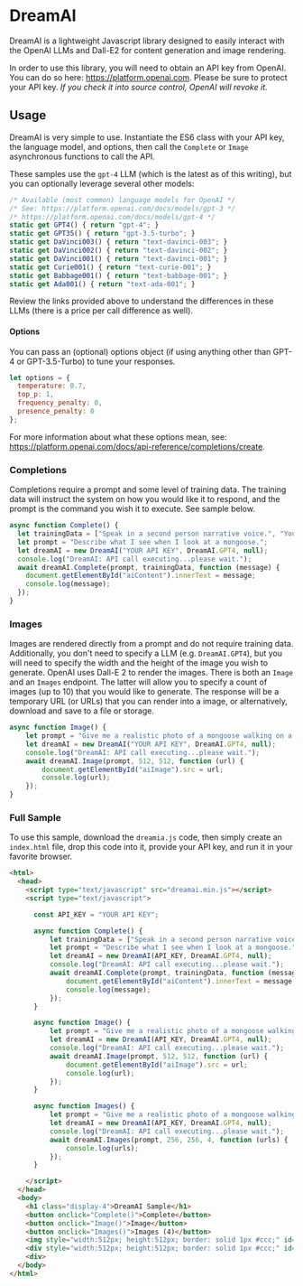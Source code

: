# DreamAI
DreamAI is a lightweight Javascript library designed to easily interact with the OpenAI LLMs and Dall-E2 for content generation and image rendering.

In order to use this library, you will need to obtain an API key from OpenAI. You can do so here: https://platform.openai.com. Please be sure to protect your API key. *If you check it into source control, OpenAI will revoke it.*

## Usage

DreamAI is very simple to use. Instantiate the ES6 class with your API key, the language model, and options, then call the `Complete` or `Image` asynchronous functions to call the API.

These samples use the `gpt-4` LLM (which is the latest as of this writing), but you can optionally leverage several other models:

```javascript
/* Available (most common) language models for OpenAI */
/* See: https://platform.openai.com/docs/models/gpt-3 */
/* https://platform.openai.com/docs/models/gpt-4 */
static get GPT4() { return "gpt-4"; }
static get GPT35() { return "gpt-3.5-turbo"; }
static get DaVinci003() { return "text-davinci-003"; }
static get DaVinci002() { return "text-davinci-002"; }
static get DaVinci001() { return "text-davinci-001"; }
static get Curie001() { return "text-curie-001"; }
static get Babbage001() { return "text-babbage-001"; }
static get Ada001() { return "text-ada-001"; }
```

Review the links provided above to understand the differences in these LLMs (there is a price per call difference as well).

#### Options

You can pass an (optional) options object (if using anything other than GPT-4 or GPT-3.5-Turbo) to tune your responses.

```javascript
let options = { 
  temperature: 0.7,
  top_p: 1,
  frequency_penalty: 0,
  presence_penalty: 0
};
```

For more information about what these options mean, see: https://platform.openai.com/docs/api-reference/completions/create.

### Completions

Completions require a prompt and some level of training data. The training data will instruct the system on how you would like it to respond, and the prompt is the command you wish it to execute. See sample below.

```js
async function Complete() {
  let trainingData = ["Speak in a second person narrative voice.", "Your response should be between four and ten sentences."];
  let prompt = "Describe what I see when I look at a mongoose.";
  let dreamAI = new DreamAI("YOUR API KEY", DreamAI.GPT4, null);
  console.log("DreamAI: API call executing...please wait.");
  await dreamAI.Complete(prompt, trainingData, function (message) {
    document.getElementById("aiContent").innerText = message;
    console.log(message);
  });
}
```

### Images

Images are rendered directly from a prompt and do not require training data. Additionally, you don't need to specify a LLM (e.g. `DreamAI.GPT4`), but you will need to specify the width and the height of the image you wish to generate. OpenAI uses Dall-E 2 to render the images. There is both an `Image` and an `Images` endpoint. The latter will allow you to specify a count of images (up to 10) that you would like to generate. The response will be a temporary URL (or URLs) that you can render into a image, or alternatively, download and save to a file or storage.

```javascript
async function Image() {
    let prompt = "Give me a realistic photo of a mongoose walking on a dirt path in the woods.";
    let dreamAI = new DreamAI("YOUR API KEY", DreamAI.GPT4, null);
    console.log("DreamAI: API call executing...please wait.");
    await dreamAI.Image(prompt, 512, 512, function (url) {
        document.getElementById("aiImage").src = url;
        console.log(url);
    });
}
```

### Full Sample

To use this sample, download the `dreamia.js` code, then simply create an `index.html` file, drop this code into it, provide your API key, and run it in your favorite browser.

```html
<html>
  <head>
    <script type="text/javascript" src="dreamai.min.js"></script>
    <script type="text/javascript"> 

      const API_KEY = "YOUR API KEY";

      async function Complete() {
          let trainingData = ["Speak in a second person narrative voice.", "Your response should be between four and ten sentences."];
          let prompt = "Describe what I see when I look at a mongoose.";
          let dreamAI = new DreamAI(API_KEY, DreamAI.GPT4, null);
          console.log("DreamAI: API call executing...please wait.");
          await dreamAI.Complete(prompt, trainingData, function (message) {
              document.getElementById("aiContent").innerText = message;
              console.log(message);
          });
      }

      async function Image() {
          let prompt = "Give me a realistic photo of a mongoose walking on a dirt path in the woods.";
          let dreamAI = new DreamAI(API_KEY, DreamAI.GPT4, null);
          console.log("DreamAI: API call executing...please wait.");
          await dreamAI.Image(prompt, 512, 512, function (url) {
              document.getElementById("aiImage").src = url;
              console.log(url);
          });
      }

      async function Images() {
          let prompt = "Give me a realistic photo of a mongoose walking on a dirt path in the woods.";
          let dreamAI = new DreamAI(API_KEY, DreamAI.GPT4, null);
          console.log("DreamAI: API call executing...please wait.");
          await dreamAI.Images(prompt, 256, 256, 4, function (urls) {
              console.log(urls);
          });
      }

    </script>
  </head>
  <body>
    <h1 class="display-4">DreamAI Sample</h1>
    <button onclick="Complete()">Complete</button>
    <button onclick="Image()">Image</button>
    <button onclick="Images()">Images (4)</button>
    <img style="width:512px; height:512px; border: solid 1px #ccc;" id="aiImage" />
    <div style="width:512px; height:512px; border: solid 1px #ccc;" id="aiContent"></div>
    <div>
  </body>
</html>
```
